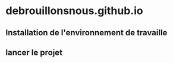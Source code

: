 # debrouillonsnous.github.io

## Installation de l'environnement de travaille

## lancer le projet

